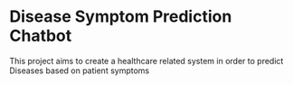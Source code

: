 # Disease Symptom Prediction Chatbot
This project aims to create a healthcare related system in order to predict Diseases based on patient symptoms
